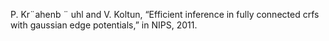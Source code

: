 P. Kr¨ahenb ¨ uhl and V. Koltun, “Efficient inference in fully connected
crfs with gaussian edge potentials,” in NIPS, 2011.
